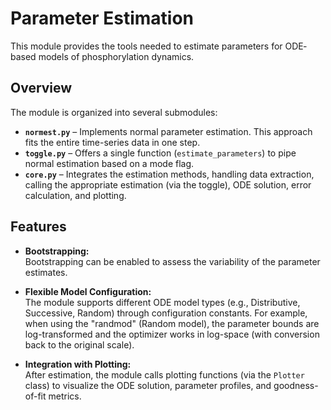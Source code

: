 # Parameter Estimation

This module provides the tools needed to estimate parameters for ODE‐based models of phosphorylation dynamics.

## Overview

The module is organized into several submodules:

- **`normest.py`** – Implements normal parameter estimation. This approach fits the entire time-series data in one step.
- **`toggle.py`** – Offers a single function (`estimate_parameters`) to pipe normal estimation based on a mode flag.
- **`core.py`** – Integrates the estimation methods, handling data extraction, calling the appropriate estimation (via
  the toggle), ODE solution, error calculation, and plotting.

## Features

- **Bootstrapping:**  
  Bootstrapping can be enabled to assess the variability of the parameter estimates.

- **Flexible Model Configuration:**  
  The module supports different ODE model types (e.g., Distributive, Successive, Random) through configuration
  constants. For example, when using the "randmod" (Random model), the parameter bounds are log-transformed and the
  optimizer works in log-space (with conversion back to the original scale).

- **Integration with Plotting:**  
  After estimation, the module calls plotting functions (via the `Plotter` class) to visualize the ODE solution,
  parameter profiles, and goodness-of-fit metrics.